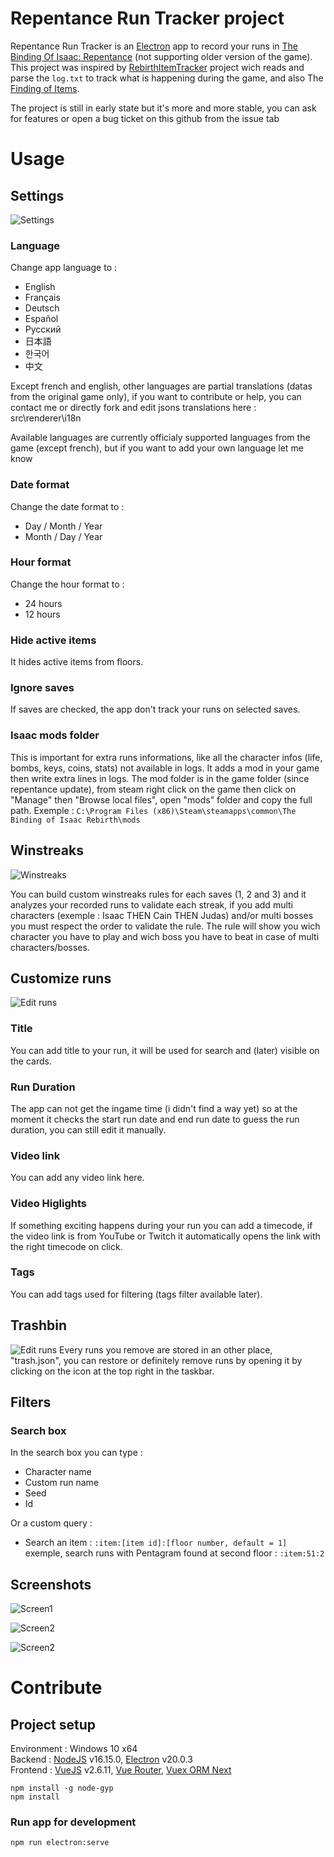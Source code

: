 # Repentance Run Tracker project
Repentance Run Tracker is an [Electron](https://www.electronjs.org/) app to record your runs in [The Binding Of Isaac: Repentance](https://store.steampowered.com/app/1426300/The_Binding_of_Isaac_Repentance/) (not supporting older version of the game). This project was inspired by [RebirthItemTracker](https://github.com/Rchardon/RebirthItemTracker) project wich reads and parse the ``log.txt`` to track what is happening during the game, and also The [Finding of Items](https://moddingofisaac.com/mod/900/the-finding-of-items).

The project is still in early state but it's more and more stable, you can ask for features or open a bug ticket on this github from the issue tab

# Usage

## Settings

![Settings](/doc/img/settings.jpg)
### Language
Change app language to :
- English
- Français
- Deutsch
- Español
- Русский
- 日本語
- 한국어
- 中文

Except french and english, other languages are partial translations (datas from the original game only), if you want to contribute or help, you can contact me or directly fork and edit jsons translations here : src\renderer\i18n

Available languages are currently officialy supported languages from the game (except french), but if you want to add your own language let me know
### Date format
Change the date format to :
- Day / Month / Year
- Month / Day / Year
### Hour format
Change the hour format to :
- 24 hours
- 12 hours
### Hide active items
It hides active items from floors.
### Ignore saves
If saves are checked, the app don't track your runs on selected saves.
### Isaac mods folder
This is important for extra runs informations, like all the character infos (life, bombs, keys, coins, stats) not available in logs. It adds a mod in your game then write extra lines in logs.
The mod folder is in the game folder (since repentance update), from steam right click on the game then click on "Manage" then "Browse local files", open "mods" folder and copy the full path.
Exemple : ``C:\Program Files (x86)\Steam\steamapps\common\The Binding of Isaac Rebirth\mods``
## Winstreaks

![Winstreaks](/doc/img/winstreaks.jpg)

You can build custom winstreaks rules for each saves (1, 2 and 3) and it analyzes your recorded runs to validate each streak, if you add multi characters (exemple : Isaac THEN Cain THEN Judas) and/or multi bosses you must respect the order to validate the rule. The rule will show you wich character you have to play and wich boss you have to beat in case of multi characters/bosses.

## Customize runs

![Edit runs](/doc/img/edit-run.jpg)
### Title
You can add title to your run, it will be used for search and (later) visible on the cards.
### Run Duration
The app can not get the ingame time (i didn't find a way yet) so at the moment it checks the start run date and end run date to guess the run duration, you can still edit it manually.
### Video link
You can add any video link here.
### Video Higlights
If something exciting happens during your run you can add a timecode, if the video link is from YouTube or Twitch it automatically opens the link with the right timecode on click.
### Tags
You can add tags used for filtering (tags filter available later).

## Trashbin

![Edit runs](/doc/img/trash.jpg)
Every runs you remove are stored in an other place, "trash.json", you can restore or definitely remove runs by opening it by clicking on the icon at the top right in the taskbar.

## Filters

### Search box
In the search box you can type :
- Character name
- Custom run name
- Seed
- Id

Or a custom query :
- Search an item : `:item:[item id]:[floor number, default = 1]`
exemple, search runs with Pentagram found at second floor : `:item:51:2`

## Screenshots

![Screen1](/doc/img/screen1.jpg)

![Screen2](/doc/img/screen2.jpg)

![Screen2](/doc/img/screen3.jpg)

# Contribute
## Project setup
Environment : Windows 10 x64\
Backend : [NodeJS](https://nodejs.org/en/download/) v16.15.0, [Electron](https://www.electronjs.org/) v20.0.3\
Frontend : [VueJS](https://vuejs.org/) v2.6.11, [Vue Router](https://router.vuejs.org/), [Vuex ORM Next](https://next.vuex-orm.org/)
```
npm install -g node-gyp
npm install
```

### Run app for development
```
npm run electron:serve
```
